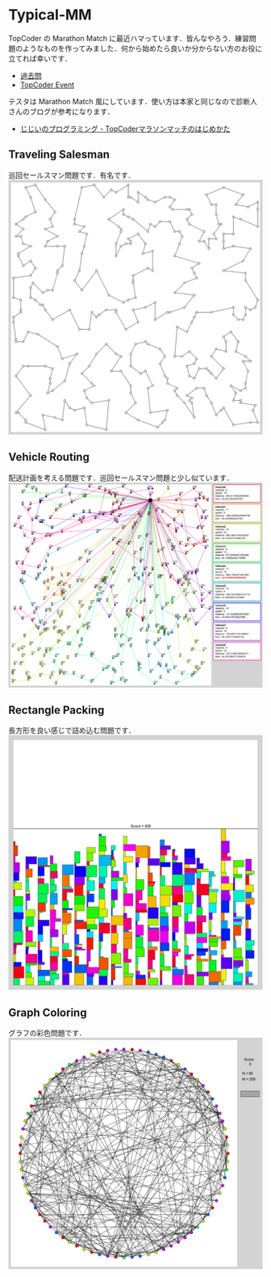 # Typical-MM
TopCoder の Marathon Match に最近ハマっています．皆んなやろう．練習問題のようなものを作ってみました．何から始めたら良いか分からない方のお役に立てれば幸いです．
- [過去問](https://community.topcoder.com/longcontest/stats/?module=MatchList)  
- [TopCoder Event](https://www.topcoder.com/community/events/)

テスタは Marathon Match 風にしています．使い方は本家と同じなので診断人さんのブログが参考になります．
- [じじいのプログラミング - TopCoderマラソンマッチのはじめかた](http://shindannin.hatenadiary.com/entry/2014/10/05/003714)

## Traveling Salesman
巡回セールスマン問題です．有名です．  
![1.png](TravelingSalesman/image/1.png)

## Vehicle Routing
配送計画を考える問題です．巡回セールスマン問題と少し似ています．  
![1.png](VehicleRouting/image/1.png)

## Rectangle Packing
長方形を良い感じで詰め込む問題です．  
![1.png](RectanglePacking/image/1.png)

## Graph Coloring
グラフの彩色問題です．
![1.png](GraphColoring/image/1.png)
